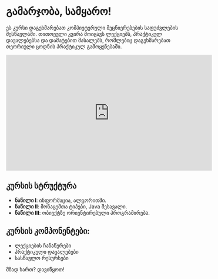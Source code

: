 # გამარჯობა, სამყარო!

ეს კურსი დაგეხმარებათ კომპიუტერული მეცნიერებების საფუძვლების შესწავლაში. 
თითოეული კვირა მოიცავს ლექციებს, პრაქტიკულ დავალებებსა და დამატებით მასალებს, 
რომლებიც დაგეხმარებათ თეორიული ცოდნის პრაქტიკულ გამოყენებაში.

<iframe width="560" height="315" src="https://www.youtube.com/embed/MZrABQ0IQIY?si=JU59WG8eMX14x2Wf" title="YouTube video player" frameborder="0" allow="accelerometer; autoplay; clipboard-write; encrypted-media; gyroscope; picture-in-picture; web-share" referrerpolicy="strict-origin-when-cross-origin" allowfullscreen></iframe>

## კურსის სტრუქტურა

- **ნაწილი I**: ინფორმაცია, ალგორითმი.
- **ნაწილი II**: მონაცემთა ტიპები, Java შესავალი.
- **ნაწილი III**: ობიექტზე ორიენტირებული პროგრამირება.

## კურსის კომპონენტები:

- ლექციების ჩანაწერები
- პრაქტიკული დავალებები
- სასწავლო რესურსები

მზად ხართ? დავიწყოთ! 
